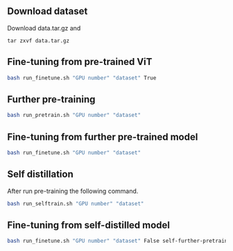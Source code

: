 ## Download dataset
Download data.tar.gz and 
```
tar zxvf data.tar.gz
```

## Fine-tuning from pre-trained ViT
```bash 
bash run_finetune.sh "GPU number" "dataset" True
```


## Further pre-training
```bash
bash run_pretrain.sh "GPU number" "dataset"
```

## Fine-tuning from further pre-trained model
```bash 
bash run_finetune.sh "GPU number" "dataset"
```


## Self distillation
After run pre-training the following command.

```bash
bash run_selftrain.sh "GPU number" "dataset" 
```


## Fine-tuning from self-distilled model
```bash 
bash run_finetune.sh "GPU number" "dataset" False self-further-pretrain-20000
```
